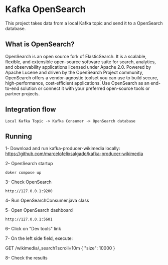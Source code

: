 # Kafka OpenSearch

This project takes data from a local Kafka topic and send it to a OpenSearch database.

## What is OpenSearch?
OpenSearch is an open source fork of ElasticSearch. It is a scalable, flexible, and extensible open-source software suite for search, analytics, and observability applications licensed under Apache 2.0. Powered by Apache Lucene and driven by the OpenSearch Project community, OpenSearch offers a vendor-agnostic toolset you can use to build secure, high-performance, cost-efficient applications. Use OpenSearch as an end-to-end solution or connect it with your preferred open-source tools or partner projects.

## Integration flow

```
Local Kafka Topic -> Kafka Consumer -> OpenSearch database
```

## Running

1- Download and run kafka-producer-wikimedia locally:
https://github.com/marcelofelixsalgado/kafka-producer-wikimedia

2- OpenSearch startup
```
doker compose up
```

3- Check OpenSearch
```
http://127.0.0.1:9200
```

4- Run OpenSearchConsumer.java class

5- Open OpenSearch dashboard
```
http://127.0.0.1:5601
```

6- Click on "Dev tools" link

7- On the left side field, execute:

GET /wikimedia/_search?scroll=10m
{
"size": 10000
}

8- Check the results